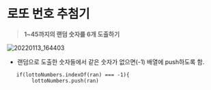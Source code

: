 # 로또 번호 추첨기

>**1~45까지의 랜덤 숫자를 6개 도출하기**  

![20220113_164403](https://user-images.githubusercontent.com/96277626/149287288-20081e02-ca8c-4e4c-bdbf-8bdc5c5d18cd.png)

* 랜덤으로 도출한 숫자들에서 같은 숫자가 없으면(-1) 배열에 push하도록 함.
```
   if(lottoNumbers.indexOf(ran) === -1){
        lottoNumbers.push(ran)
```


